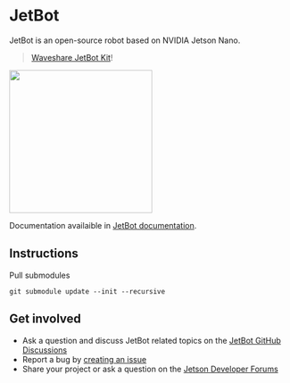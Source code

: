 # JetBot

JetBot is an open-source robot based on NVIDIA Jetson Nano.

> [Waveshare JetBot Kit](https://jetbot.org/master/third_party_kits.html)!

<img src="https://github.com/j-corvo/jetbot-amr-ros2/blob/readme-updates/images/jetbot_img.jpg" height="256">

Documentation availaible in [JetBot documentation](https://jetbot.org).

## Instructions

Pull submodules

```git submodule update --init --recursive```

## Get involved

<!--* Join the [chat server](https://discord.gg/Ady6NtF)-->
* Ask a question and discuss JetBot related topics on the [JetBot GitHub Discussions](https://github.com/NVIDIA-AI-IOT/jetbot/discussions)
* Report a bug by [creating an issue](https://github.com/NVIDIA-AI-IOT/jetbot/issues)
* Share your project or ask a question on the [Jetson Developer Forums](https://devtalk.nvidia.com/default/board/139/jetson-embedded-systems/)
